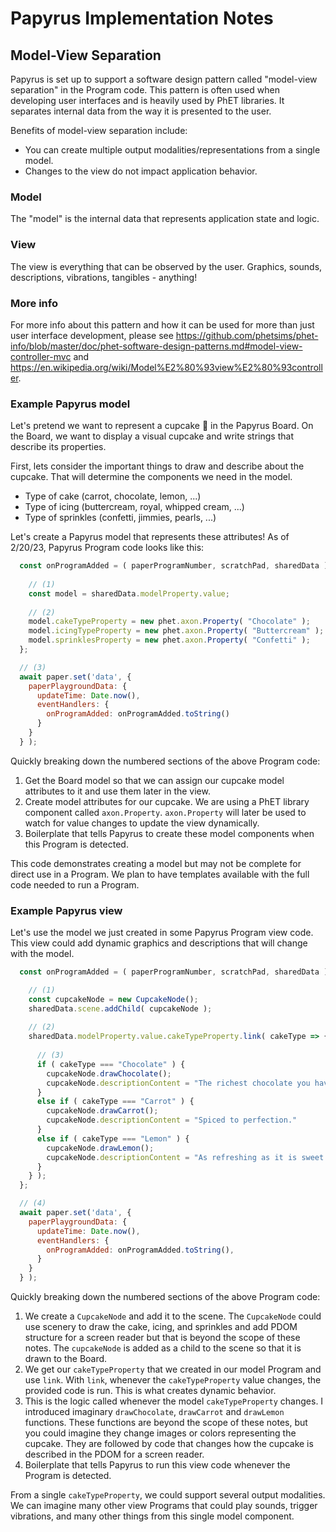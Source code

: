 # Papyrus Implementation Notes

## Model-View Separation

Papyrus is set up to support a software design pattern called "model-view separation" in the Program code. This pattern
is often used when developing user interfaces and is heavily used by PhET libraries. It separates internal
data from the way it is presented to the user.

Benefits of model-view separation include:

- You can create multiple output modalities/representations from a single model.
- Changes to the view do not impact application behavior.

### Model

The "model" is the internal data that represents application state and logic.

### View

The view is everything that can be observed by the user. Graphics, sounds, descriptions, vibrations, tangibles -
anything!

### More info

For more info about this pattern and how it can be used for more than just user interface development, please
see https://github.com/phetsims/phet-info/blob/master/doc/phet-software-design-patterns.md#model-view-controller-mvc
and https://en.wikipedia.org/wiki/Model%E2%80%93view%E2%80%93controller.

### Example Papyrus model

Let's pretend we want to represent a cupcake 🧁 in the Papyrus Board. On the Board, we want to display a visual cupcake
and write strings that describe its properties.

First, lets consider the important things to draw and describe about the cupcake. That will determine the components we
need in the model.

- Type of cake (carrot, chocolate, lemon, ...)
- Type of icing (buttercream, royal, whipped cream, ...)
- Type of sprinkles (confetti, jimmies, pearls, ...)

Let's create a Papyrus model that represents these attributes! As of 2/20/23, Papyrus Program code looks like this:

```js
  const onProgramAdded = ( paperProgramNumber, scratchPad, sharedData ) => {
  
    // (1)
    const model = sharedData.modelProperty.value;
    
    // (2)
    model.cakeTypeProperty = new phet.axon.Property( "Chocolate" );
    model.icingTypeProperty = new phet.axon.Property( "Buttercream" );
    model.sprinklesProperty = new phet.axon.Property( "Confetti" );
  };

  // (3)
  await paper.set('data', {
    paperPlaygroundData: {
      updateTime: Date.now(),
      eventHandlers: {
        onProgramAdded: onProgramAdded.toString()
      }
    }
  } );
```

Quickly breaking down the numbered sections of the above Program code:

1) Get the Board model so that we can assign our cupcake model attributes to it and use them later in the view.
2) Create model attributes for our cupcake. We are using a PhET library component
   called `axon.Property`. `axon.Property` will later be used to watch for value changes to update the view dynamically.
3) Boilerplate that tells Papyrus to create these model components when this Program is detected.

This code demonstrates creating a model but may not be complete for direct use in a Program. We plan to have templates
available with the full code needed to run a Program.

### Example Papyrus view

Let's use the model we just created in some Papyrus Program view code. This view could add dynamic graphics and
descriptions that will change with the model.

```js
  const onProgramAdded = ( paperProgramNumber, scratchPad, sharedData ) => {

    // (1)
    const cupcakeNode = new CupcakeNode(); 
    sharedData.scene.addChild( cupcakeNode );
    
    // (2)
    sharedData.modelProperty.value.cakeTypeProperty.link( cakeType => {
    
      // (3)
      if ( cakeType === "Chocolate" ) {
        cupcakeNode.drawChocolate();
        cupcakeNode.descriptionContent = "The richest chocolate you have ever tasted."
      }
      else if ( cakeType === "Carrot" ) {
        cupcakeNode.drawCarrot();
        cupcakeNode.descriptionContent = "Spiced to perfection."
      }
      else if ( cakeType === "Lemon" ) {
        cupcakeNode.drawLemon();
        cupcakeNode.descriptionContent = "As refreshing as it is sweet."
      }
    } );
  };

  // (4)
  await paper.set('data', {
    paperPlaygroundData: {
      updateTime: Date.now(),
      eventHandlers: {
        onProgramAdded: onProgramAdded.toString(),
      }
    }
  } );
```

Quickly breaking down the numbered sections of the above Program code:

1) We create a `CupcakeNode` and add it to the scene. The `CupcakeNode` could use scenery to draw the cake, icing, and
   sprinkles and add PDOM structure for a screen reader but that is beyond the scope of these notes. The `cupcakeNode` is
   added as a child to the scene so that it is drawn to the Board.
2) We get our `cakeTypeProperty` that we created in our model Program and use `link`. With `link`, whenever
   the `cakeTypeProperty` value changes, the provided code is run. This is what creates dynamic behavior.
3) This is the logic called whenever the model `cakeTypeProperty` changes. I introduced
   imaginary `drawChocolate`, `drawCarrot` and `drawLemon` functions. These functions are beyond the scope of these
   notes, but you could imagine they change images or colors representing the cupcake. They are followed by code
   that changes how the cupcake is described in the PDOM for a screen reader.
4) Boilerplate that tells Papyrus to run this view code whenever the Program is detected.

From a single `cakeTypeProperty`, we could support several output modalities. We can imagine many other view
Programs that could play sounds, trigger vibrations, and many other things from this single model component.
